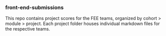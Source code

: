 ### front-end-submissions

This repo contains project scores for the FEE teams, organized by cohort > module > project. Each project folder houses individual markdown files for the respective teams.
